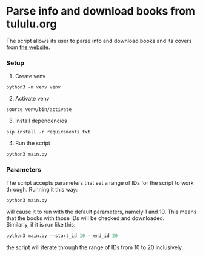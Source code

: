 # Parse info and download books from tululu.org
The script allows its user to parse info and download books and its covers from [the website](https://tululu.org).

### Setup

1. Create venv
```console
python3 -m venv venv
```
2. Activate venv
```console
source venv/bin/activate
```
3. Install dependencies
```console
pip install -r requirements.txt
```
4. Run the script
```console
python3 main.py
```

### Parameters
The script accepts parameters that set a range of IDs for the script to work through.
Running it this way:
```python
python3 main.py
```
will cause it to run with the default parameters, namely 1 and 10. This means that the books with those IDs will be checked and downloaded.  
Similarly, if it is run like this:
```python
python3 main.py --start_id 10 --end_id 20
```
the script will iterate through the range of IDs from 10 to 20 inclusively.